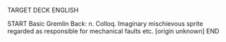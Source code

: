 TARGET DECK
ENGLISH

START
Basic
Gremlin
Back: n. Colloq. Imaginary mischievous sprite regarded as responsible for mechanical faults etc. [origin unknown]
END
